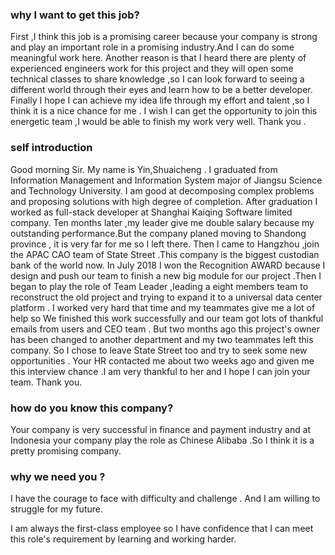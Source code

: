 

###  why I want to get this job?

First ,I think this job is a promising career because  your company is strong and play an important role in a promising industry.And I can do some meaningful work here.
Another reason is that I heard there are plenty of experienced engineers work for this project and they will open some technical classes to share knowledge ,so I can look forward to seeing a different  world through their eyes and learn how to be a better developer.
Finally I hope I can achieve my idea life through my effort and talent ,so I think it is a nice chance for me .
I wish I can get the opportunity to join this energetic  team ,I would be able to finish my work very well.
Thank you .


### self introduction

Good morning Sir.
My name is Yin,Shuaicheng .
I graduated from Information Management and Information System major of Jiangsu Science and Technology University.
I am good at decomposing complex problems and proposing solutions with high degree of completion.
After graduation I worked as full-stack developer at Shanghai Kaiqing Software limited company.
Ten months later ,my leader give me double salary because my outstanding performance.But the company planed moving to Shandong province , it is very far for me so I left there.
Then I came to Hangzhou ,join the APAC CAO team of State Street .This company is the biggest custodian bank of the world now.
In July 2018 I won the Recognition AWARD because I design and push our team to finish a new big module for our project .Then I began to play the role of Team Leader ,leading a eight members team to reconstruct the old project and trying to expand it to a universal data center platform .
I worked very hard that time and my teammates give me a lot of help so 
We finished this work successfully and our team got lots of thankful emails from users and CEO team .
But two months ago this project's owner has been changed to another department and my two teammates left this company.
So I chose to leave State Street too and try to seek some new opportunities .
Your HR contacted me about two weeks ago and given me this interview chance .I am very thankful to her and I hope I can join your team.
Thank you.

### how do you know this company?

Your company is very successful in finance and payment  industry and at Indonesia your company play the role as Chinese Alibaba  .So I think it is a pretty promising company.

### why we need you ?

I have the courage to face with difficulty and challenge .
And  I am willing to struggle for my future.

I am always the first-class employee so I have confidence that I can meet this role's requirement by learning and working harder.